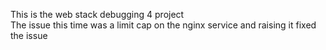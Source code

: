 This is the web stack debugging 4 project  
The issue this time was a limit cap on the nginx service and raising it fixed the issue
